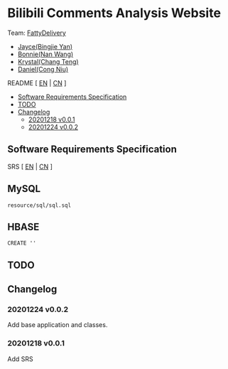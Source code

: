 # Bilibili Comments Analysis Website

Team: <a href="https://github.com/fattydelivery">FattyDelivery</a>

- <a href="https://github.com/beiyuouo">Jayce(Bingjie Yan)</a>
- <a href="https://github.com/Lannaie">Bonnie(Nan Wang)</a>
- <a href="https://github.com/hnutc">Krystal(Chang Teng)</a>
- <a href="https://github.com/ibrothercow">Daniel(Cong Niu)</a>

README [ <a href="README.md">EN</a> | <a href="README_CN.md">CN</a> ]

<!-- MarkdownTOC levels="2,3" autolink="true" style="unordered" -->

- [Software Requirements Specification](#software-requirements-specification)
- [TODO](#todo)
- [Changelog](#changelog)
    - [20201218 v0.0.1](#20201218-v001)
    - [20201224 v0.0.2](#20201224-v002)

<!-- /MarkdownTOC -->


## Software Requirements Specification

SRS [ <a href="SRS.md">EN</a> | <a href="SRS_CN.md">CN</a> ]

## MySQL

`resource/sql/sql.sql`


## HBASE

```
CREATE ''
```



## TODO

## Changelog

### 20201224 v0.0.2

Add base application and classes.

### 20201218 v0.0.1

Add SRS



